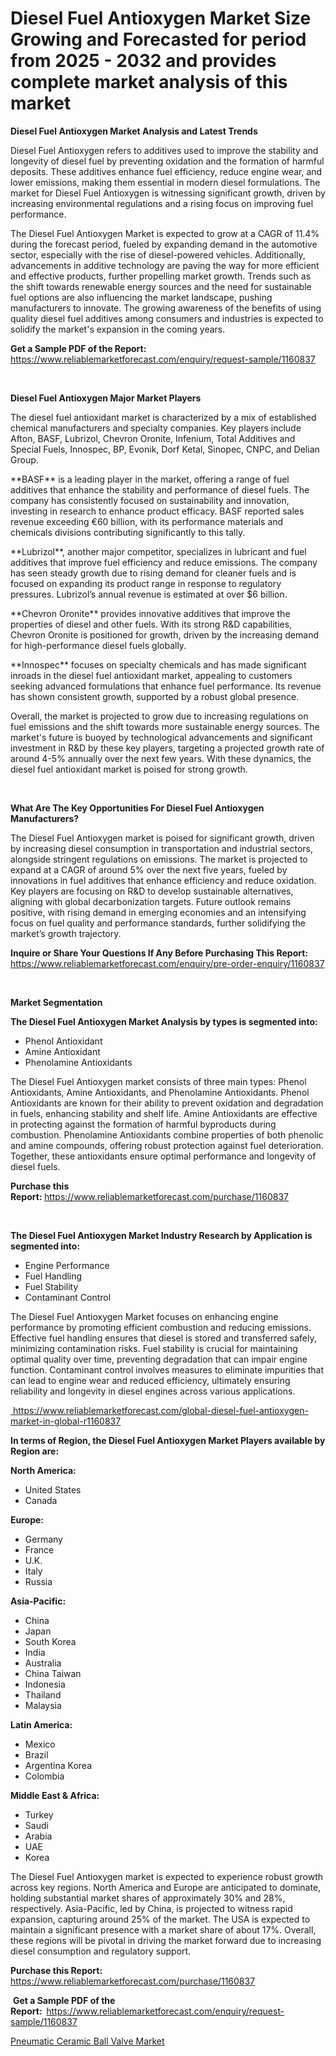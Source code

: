 <p><h1>Diesel Fuel Antioxygen Market Size Growing and Forecasted for period from 2025 - 2032 and provides complete market analysis of this market</h1></p><p><strong>Diesel Fuel Antioxygen Market Analysis and Latest Trends</strong></p>
<p><p>Diesel Fuel Antioxygen refers to additives used to improve the stability and longevity of diesel fuel by preventing oxidation and the formation of harmful deposits. These additives enhance fuel efficiency, reduce engine wear, and lower emissions, making them essential in modern diesel formulations. The market for Diesel Fuel Antioxygen is witnessing significant growth, driven by increasing environmental regulations and a rising focus on improving fuel performance.</p><p>The Diesel Fuel Antioxygen Market is expected to grow at a CAGR of 11.4% during the forecast period, fueled by expanding demand in the automotive sector, especially with the rise of diesel-powered vehicles. Additionally, advancements in additive technology are paving the way for more efficient and effective products, further propelling market growth. Trends such as the shift towards renewable energy sources and the need for sustainable fuel options are also influencing the market landscape, pushing manufacturers to innovate. The growing awareness of the benefits of using quality diesel fuel additives among consumers and industries is expected to solidify the market's expansion in the coming years.</p></p>
<p><strong>Get a Sample PDF of the Report:&nbsp;</strong> <a href="https://www.reliablemarketforecast.com/enquiry/request-sample/1160837?utm_campaign=3386&utm_medium=2&utm_source=Github&utm_content=ia&utm_term=22032025&utm_id=diesel-fuel-antioxygen">https://www.reliablemarketforecast.com/enquiry/request-sample/1160837</a></p>
<p>&nbsp;</p>
<p><strong>Diesel Fuel Antioxygen Major Market Players</strong></p>
<p><p>The diesel fuel antioxidant market is characterized by a mix of established chemical manufacturers and specialty companies. Key players include Afton, BASF, Lubrizol, Chevron Oronite, Infenium, Total Additives and Special Fuels, Innospec, BP, Evonik, Dorf Ketal, Sinopec, CNPC, and Delian Group.</p><p>**BASF** is a leading player in the market, offering a range of fuel additives that enhance the stability and performance of diesel fuels. The company has consistently focused on sustainability and innovation, investing in research to enhance product efficacy. BASF reported sales revenue exceeding €60 billion, with its performance materials and chemicals divisions contributing significantly to this tally.</p><p>**Lubrizol**, another major competitor, specializes in lubricant and fuel additives that improve fuel efficiency and reduce emissions. The company has seen steady growth due to rising demand for cleaner fuels and is focused on expanding its product range in response to regulatory pressures. Lubrizol’s annual revenue is estimated at over $6 billion.</p><p>**Chevron Oronite** provides innovative additives that improve the properties of diesel and other fuels. With its strong R&D capabilities, Chevron Oronite is positioned for growth, driven by the increasing demand for high-performance diesel fuels globally.</p><p>**Innospec** focuses on specialty chemicals and has made significant inroads in the diesel fuel antioxidant market, appealing to customers seeking advanced formulations that enhance fuel performance. Its revenue has shown consistent growth, supported by a robust global presence.</p><p>Overall, the market is projected to grow due to increasing regulations on fuel emissions and the shift towards more sustainable energy sources. The market's future is buoyed by technological advancements and significant investment in R&D by these key players, targeting a projected growth rate of around 4-5% annually over the next few years. With these dynamics, the diesel fuel antioxidant market is poised for strong growth.</p></p>
<p>&nbsp;</p>
<p><strong>What Are The Key Opportunities For Diesel Fuel Antioxygen Manufacturers?</strong></p>
<p><p>The Diesel Fuel Antioxygen market is poised for significant growth, driven by increasing diesel consumption in transportation and industrial sectors, alongside stringent regulations on emissions. The market is projected to expand at a CAGR of around 5% over the next five years, fueled by innovations in fuel additives that enhance efficiency and reduce oxidation. Key players are focusing on R&D to develop sustainable alternatives, aligning with global decarbonization targets. Future outlook remains positive, with rising demand in emerging economies and an intensifying focus on fuel quality and performance standards, further solidifying the market’s growth trajectory.</p></p>
<p><strong>Inquire or Share Your Questions If Any Before Purchasing This Report:</strong> <a href="https://www.reliablemarketforecast.com/enquiry/pre-order-enquiry/1160837?utm_campaign=3386&utm_medium=2&utm_source=Github&utm_content=ia&utm_term=22032025&utm_id=diesel-fuel-antioxygen">https://www.reliablemarketforecast.com/enquiry/pre-order-enquiry/1160837</a></p>
<p>&nbsp;</p>
<p><strong>Market Segmentation</strong></p>
<p><strong>The Diesel Fuel Antioxygen Market Analysis by types is segmented into:</strong></p>
<p><ul><li>Phenol Antioxidant</li><li>Amine Antioxidant</li><li>Phenolamine Antioxidants</li></ul></p>
<p><p>The Diesel Fuel Antioxygen market consists of three main types: Phenol Antioxidants, Amine Antioxidants, and Phenolamine Antioxidants. Phenol Antioxidants are known for their ability to prevent oxidation and degradation in fuels, enhancing stability and shelf life. Amine Antioxidants are effective in protecting against the formation of harmful byproducts during combustion. Phenolamine Antioxidants combine properties of both phenolic and amine compounds, offering robust protection against fuel deterioration. Together, these antioxidants ensure optimal performance and longevity of diesel fuels.</p></p>
<p><strong>Purchase this Report:&nbsp;</strong><a href="https://www.reliablemarketforecast.com/purchase/1160837?utm_campaign=3386&utm_medium=2&utm_source=Github&utm_content=ia&utm_term=22032025&utm_id=diesel-fuel-antioxygen">https://www.reliablemarketforecast.com/purchase/1160837</a></p>
<p>&nbsp;</p>
<p><strong>The Diesel Fuel Antioxygen Market Industry Research by Application is segmented into:</strong></p>
<p><ul><li>Engine Performance</li><li>Fuel Handling</li><li>Fuel Stability</li><li>Contaminant Control</li></ul></p>
<p><p>The Diesel Fuel Antioxygen Market focuses on enhancing engine performance by promoting efficient combustion and reducing emissions. Effective fuel handling ensures that diesel is stored and transferred safely, minimizing contamination risks. Fuel stability is crucial for maintaining optimal quality over time, preventing degradation that can impair engine function. Contaminant control involves measures to eliminate impurities that can lead to engine wear and reduced efficiency, ultimately ensuring reliability and longevity in diesel engines across various applications.</p></p>
<p><a href="https://www.reliablemarketforecast.com/global-diesel-fuel-antioxygen-market-in-global-r1160837?utm_campaign=3386&utm_medium=2&utm_source=Github&utm_content=ia&utm_term=22032025&utm_id=diesel-fuel-antioxygen">&nbsp;https://www.reliablemarketforecast.com/global-diesel-fuel-antioxygen-market-in-global-r1160837</a></p>
<p><strong>In terms of Region, the Diesel Fuel Antioxygen Market Players available by Region are:</strong></p>
<p>
    <p> <strong> North America: </strong>
        <ul>
            <li>United States</li>
            <li>Canada</li>
        </ul>
        </p> 
    <p> <strong> Europe: </strong>
        <ul>
            <li>Germany</li>
            <li>France</li>
            <li>U.K.</li>
            <li>Italy</li>
            <li>Russia</li>
        </ul>
        </p> 
    <p> <strong> Asia-Pacific: </strong>
        <ul>
            <li>China</li>
            <li>Japan</li>
            <li>South Korea</li>
            <li>India</li>
            <li>Australia</li>
            <li>China Taiwan</li>
            <li>Indonesia</li>
            <li>Thailand</li>
            <li>Malaysia</li>
        </ul>
        </p> 
    <p> <strong> Latin America: </strong>
        <ul>
            <li>Mexico</li>
            <li>Brazil</li>
            <li>Argentina Korea</li>
            <li>Colombia</li>
        </ul>
        </p> 
    <p> <strong> Middle East & Africa: </strong>
        <ul>
            <li>Turkey</li>
            <li>Saudi</li>
            <li>Arabia</li>
            <li>UAE</li>
            <li>Korea</li>
        </ul>
    </p>
    </p>
<p><p>The Diesel Fuel Antioxygen market is expected to experience robust growth across key regions. North America and Europe are anticipated to dominate, holding substantial market shares of approximately 30% and 28%, respectively. Asia-Pacific, led by China, is projected to witness rapid expansion, capturing around 25% of the market. The USA is expected to maintain a significant presence with a market share of about 17%. Overall, these regions will be pivotal in driving the market forward due to increasing diesel consumption and regulatory support.</p></p>
<p><strong>Purchase this Report: </strong><a href="https://www.reliablemarketforecast.com/purchase/1160837?utm_campaign=3386&utm_medium=2&utm_source=Github&utm_content=ia&utm_term=22032025&utm_id=diesel-fuel-antioxygen">https://www.reliablemarketforecast.com/purchase/1160837</a></p>
<p>&nbsp;<strong>Get a Sample PDF of the Report:&nbsp;&nbsp;</strong><a href="https://www.reliablemarketforecast.com/enquiry/request-sample/1160837?utm_campaign=3386&utm_medium=2&utm_source=Github&utm_content=ia&utm_term=22032025&utm_id=diesel-fuel-antioxygen">https://www.reliablemarketforecast.com/enquiry/request-sample/1160837</a></p>
<p><strong></strong></p>
<p><p><a href="https://github.com/beyeagamizjp/Market-Research-Report-List-1/blob/main/pneumatic-ceramic-ball-valve-market.md?utm_campaign=3386&utm_medium=2&utm_source=Github&utm_content=ia&utm_term=22032025&utm_id=diesel-fuel-antioxygen">Pneumatic Ceramic Ball Valve Market</a></p></p>